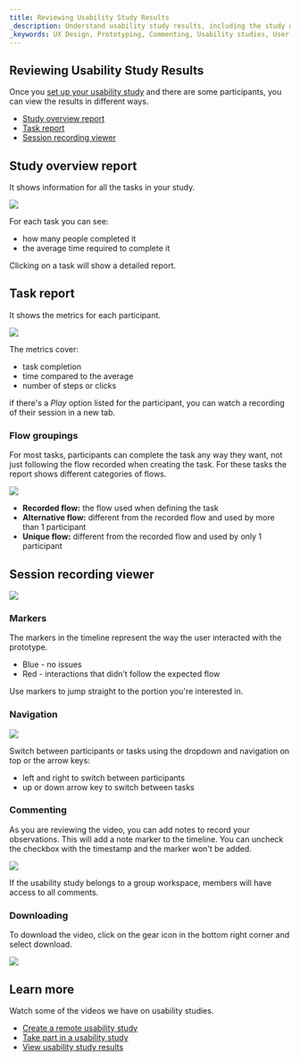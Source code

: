 ```yaml
---
title: Reviewing Usability Study Results
_description: Understand usability study results, including the study overview report, the task report, and the session recording viewer
_keywords: UX Design, Prototyping, Commenting, Usability studies, User testing
---
```


## Reviewing Usability Study Results

Once you [set up your usability study][1] and there are some participants, you can view the results in different ways.

* [Study overview report][a-1]
* [Task report][a-2]
* [Session recording viewer][a-3]

## Study overview report

It shows information for all the tasks in your study.

<div class="divider--half"></div>
<img src="../images/usability_study_results_overview_1.png" srcset="../images/usability_study_results_overview_1@2x.png 2x" />
<div class="divider--half"></div>
<div class="divider--half"></div>
<div class="divider--half"></div>
<div class="divider--half"></div>
<div class="divider--half"></div>


For each task you can see:

* how many people completed it
* the average time required to complete it

Clicking on a task will show a detailed report.

## Task report

It shows the metrics for each participant.

<div class="divider--half"></div>
<img src="../images/usability_study_results_overview_2.png" srcset="../images/usability_study_results_overview_2@2x.png 2x" />
<div class="divider--half"></div>
<div class="divider--half"></div>
<div class="divider--half"></div>
<div class="divider--half"></div>
<div class="divider--half"></div>

The metrics cover: 

* task completion
* time compared to the average
* number of steps or clicks


if there's a *Play* option listed for the participant, you can watch a recording of their session in a new tab.


### Flow groupings

For most tasks, participants can complete the task any way they want, not just following the flow recorded when creating the task. For these tasks the report shows different categories of flows.

<div class="divider--half"></div>
<img src="../images/usability_study_results_overview_3.png" srcset="../images/usability_study_results_overview_3@2x.png 2x" />
<div class="divider--half"></div>
<div class="divider--half"></div>
<div class="divider--half"></div>
<div class="divider--half"></div>
<div class="divider--half"></div>

* **Recorded flow:** the flow used when defining the task
* **Alternative flow:** different from the recorded flow and used by more than 1 participant
* **Unique flow:** different from the recorded flow and used by only 1 participant


## Session recording viewer

<div class="divider--half"></div>
<img src="../images/understanding_the_usability_study_report_3.png" srcset="../images/understanding_the_usability_study_report_3@2x.png 2x" />
<div class="divider--half"></div>
<div class="divider--half"></div>
<div class="divider--half"></div>
<div class="divider--half"></div>
<div class="divider--half"></div>

### Markers

The markers in the timeline represent the way the user interacted with the prototype.
* Blue - no issues 
* Red - interactions that didn’t follow the expected flow

Use markers to jump straight to the portion you're interested in.

### Navigation

<div class="divider--half"></div>
<img src="../images/understanding_the_usability_study_report_4.png" srcset="../images/understanding_the_usability_study_report_4@2x.png 2x" />
<div class="divider--half"></div>
<div class="divider--half"></div>
<div class="divider--half"></div>
<div class="divider--half"></div>
<div class="divider--half"></div>

Switch between participants or tasks using the dropdown and navigation on top or the arrow keys: 
* left and right to switch between participants
* up or down arrow key to switch between tasks

### Commenting

As you are reviewing the video, you can add notes to record your observations. This will add a note marker to the timeline. You can uncheck the checkbox with the timestamp and the marker won't be added.

<div class="divider--half"></div>
<img src="../images/understanding_the_usability_study_report_5.png" srcset="../images/understanding_the_usability_study_report_5@2x.png 2x" />
<div class="divider--half"></div>
<div class="divider--half"></div>
<div class="divider--half"></div>
<div class="divider--half"></div>
<div class="divider--half"></div>

If the usability study belongs to a group workspace, members will have access to all comments.

### Downloading

To download the video, click on the gear icon in the bottom right corner and select download.

<div class="divider--half"></div>
<img src="../images/understanding_the_usability_study_report_6.png" srcset="../images/understanding_the_usability_study_report_6@2x.png 2x" />
<div class="divider--half"></div>
<div class="divider--half"></div>
<div class="divider--half"></div>
<div class="divider--half"></div>
<div class="divider--half"></div>

## Learn more

Watch some of the videos we have on usability studies.

* [Create a remote usability study](https://www.youtube.com/watch?v=W7IxYTijvx0?rel=0&autoplay=1)
* [Take part in a usability study](https://www.youtube.com/watch?v=dfrxhBW5NFQ?rel=0&autoplay=1)
* [View usability study results](https://www.youtube.com/watch?v=00P6DwMbYMM?rel=0&autoplay=1)

[1]: https://www.youtube.com/watch?v=vilyDL4fDT0

[a-1]: #study-overview-report 
[a-2]: #task-report
[a-3]: #session-recording-viewer
